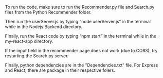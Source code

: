 To run the code, make sure to run the Recommender.py file and Search.py files from the Python Recommender folder. 

Then run the userServer.js by typing “node userServer.js” in the terminal while in the Nodejs Backend directory. 

Finally, run the React code by typing “npm start” in the terminal while in the my-react-app directory.  

If the input field in the recommender page does not work (due to CORS), try restarting the Search.py server. 

Finally, python dependencies are in the "Dependencies.txt" file. For Express and React, there are package in their 
respective folers.
